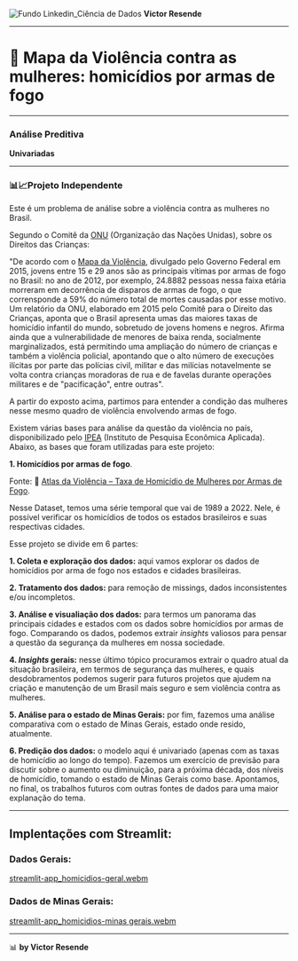 ![Fundo Linkedin_Ciência de Dados](https://github.com/user-attachments/assets/0aa9ee1f-9131-4f88-9f25-73b532d9b2f0)
**Victor Resende**
________________
# 🔫 Mapa da Violência contra as mulheres: homicídios por armas de fogo
_______________
### Análise Preditiva
**Univariadas**
_______________
### **📊📈Projeto Independente**

Este é um problema de análise sobre a violência contra as mulheres no Brasil.

Segundo o Comitê da [ONU](https://brasil.un.org/pt-br?afd_azwaf_tok=eyJhbGciOiJSUzI1NiJ9.eyJhdWQiOiJicmFzaWwudW4ub3JnIiwiZXhwIjoxNzQ3MDE2ODA2LCJpYXQiOjE3NDcwMTY3OTYsImlzcyI6InRpZXIxLTdiYzY5ZGY3Ny1qd3g1OSIsInN1YiI6IjE4OS44OS4yMjAuNTIiLCJkYXRhIjp7InR5cGUiOiJpc3N1ZWQiLCJyZWYiOiIyMDI1MDUxMlQwMjI2MzZaLXIxN2JjNjlkZjc3and4NTloQzFTQU8za3A0MDAwMDAwMDRhZzAwMDAwMDAwNzlmNCIsImIiOiJrd1NlZjY1Z1MtUloxaXg0Qm1ZNDMwRGlKcmNPLUxUYTFCSGNYaFdPZUc4IiwiaCI6Inp1d0QxQ0tkNkpxTEFaeENPQWlzYWVERXNVUWFDR0l2dTNNS1F2MUZiQUkifX0.appSwQU9OXG3w3iZVeXNABMCnMCptG4cXWINUFyf3FlJwUtm2y5yNf5LZmSENHgSrI991YEVD4GxszQAHT-SNYInUHk0IlxTe7CDKpp2-qAhtbJYXHUHP40dvV2AoXdOBI9g61E2pXP5tAnb_tiYZY3niNvwfivYSoPQm2ZvQOiEBLHivRj4vGL3iAUcyBwPJ5F8V8Ijsi65obeGHmTz5EuKvDZptRRn8KJhgFBcnFb9cQygSMXiB23gRsGAwwWd3zK89ykmfOt9LenZwXPlsFMjMVt2eRrdPo8bYZrUV6Bg5dpppSyBop7BkbY_NxvtIjLz7L96LnB8t_eDbnrzeQ.WF3obl2IDtqgvMFRqVdYkD5s) (Organização das Nações Unidas), sobre os Direitos das Crianças:

"De acordo com o [Mapa da Violência](https://www.gov.br/mdh/pt-br/sdh/noticias/2015/maio/mapa-da-violencia-jovens-representam-mais-da-metade-das-mortes-por-armas-de-fogo), divulgado pelo Governo Federal em 2015, jovens entre 15 e 29 anos são as principais vítimas por armas de fogo no Brasil: no ano de 2012, por exemplo, 24.8882 pessoas nessa faixa etária morreram em decorrência de disparos de armas de fogo, o que corrensponde a 59% do número total de mortes causadas por esse motivo. Um relatório da ONU, elaborado em 2015 pelo Comitê para o Direito das Crianças, aponta que o Brasil apresenta umas das maiores taxas de homicídio infantil do mundo, sobretudo de jovens homens e negros. Afirma ainda que a vulnerabilidade de menores de baixa renda, socialmente marginalizados, está permitindo uma ampliação do número de crianças e também a violência policial, apontando que o alto número de execuções ilícitas por parte das polícias civil, militar e das milícias notavelmente se volta contra crianças moradoras de rua e de favelas durante operações militares e de "pacificação", entre outras".

A partir do exposto acima, partimos para entender a condição das mulheres nesse mesmo quadro de violência envolvendo armas de fogo.

Existem várias bases para análise da questão da violência no país, disponibilizado pelo [IPEA](https://www.ipea.gov.br/atlasviolencia/) (Instituto de Pesquisa Econômica Aplicada). Abaixo, as bases que foram utilizadas para este projeto:

**1. Homicídios por armas de fogo**.

Fonte: 🔗 [Atlas da Violência – Taxa de Homicídio de Mulheres por Armas de Fogo](https://www.ipea.gov.br/atlasviolencia/filtros-series).

Nesse Dataset, temos uma série temporal que vai de 1989 a 2022. Nele, é possível verificar os homicídios de todos os estados brasileiros e suas respectivas cidades.

Esse projeto se divide em 6 partes: 

**1. Coleta e exploração dos dados:** aqui vamos explorar os dados de homicídios por arma de fogo nos estados e cidades brasileiras.

**2. Tratamento dos dados:** para remoção de missings, dados inconsistentes e/ou incompletos.

**3. Análise e visualiação dos dados:** para termos um panorama das principais cidades e estados com os dados sobre homicídios por armas de fogo. Comparando os dados, podemos extrair *insights* valiosos para pensar a questão da segurança da mulheres em nossa sociedade.

**4. *Insights* gerais:** nesse último tópico procuramos extrair o quadro atual da situação brasileira, em termos de segurança das mulheres, e quais desdobramentos podemos sugerir para futuros projetos que ajudem na criação e manutenção de um Brasil mais seguro e sem violência contra as mulheres.

**5. Análise para o estado de Minas Gerais:** por fim, fazemos uma análise comparativa com o estado de Minas Gerais, estado onde resido, atualmente.

**6. Predição dos dados:** o modelo aqui é univariado (apenas com as taxas de homicídio ao longo do tempo). Fazemos um exercício de previsão para discutir sobre o aumento ou diminuição, para a próxima década, dos níveis de homicídio, tomando o estado de Minas Gerais como base. Apontamos, no final, os trabalhos futuros com outras fontes de dados para uma maior explanação do tema.
_______________
## Implentações com Streamlit:

### Dados Gerais:
[streamlit-app_homicidios-geral.webm](https://github.com/user-attachments/assets/217d10b4-1076-48a8-b4c7-5b2bbbaa44db)

### Dados de Minas Gerais: 
[streamlit-app_homicidios-minas gerais.webm](https://github.com/user-attachments/assets/61204325-b1cf-492b-91ac-e8c8237175de)

_______________
📊 **by Victor Resende**
